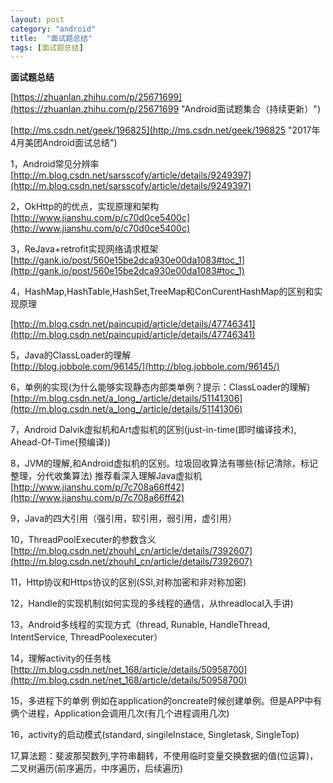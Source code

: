 ```yaml
---
layout: post
category: "android"
title:  "面试题总结"
tags: [面试题总结]
---
```

**面试题总结**

[https://zhuanlan.zhihu.com/p/25671699](https://zhuanlan.zhihu.com/p/25671699 "Android面试题集合（持续更新）")

[http://ms.csdn.net/geek/196825](http://ms.csdn.net/geek/196825 "2017年4月美团Android面试总结")

1，Android常见分辨率<br>
[http://m.blog.csdn.net/sarsscofy/article/details/9249397](http://m.blog.csdn.net/sarsscofy/article/details/9249397)

2，OkHttp的的优点，实现原理和架构<br>
[http://www.jianshu.com/p/c70d0ce5400c](http://www.jianshu.com/p/c70d0ce5400c)

3，ReJava+retrofit实现网络请求框架<br>
[http://gank.io/post/560e15be2dca930e00da1083#toc_1](http://gank.io/post/560e15be2dca930e00da1083#toc_1)

4，HashMap,HashTable,HashSet,TreeMap和ConCurentHashMap的区别和实现原理

[http://m.blog.csdn.net/paincupid/article/details/47746341](http://m.blog.csdn.net/paincupid/article/details/47746341)

5，Java的ClassLoader的理解<br>
[http://blog.jobbole.com/96145/](http://blog.jobbole.com/96145/)

6，单例的实现(为什么能够实现静态内部类单例？提示：ClassLoader的理解)<br>
[http://m.blog.csdn.net/a_long_/article/details/51141306](http://m.blog.csdn.net/a_long_/article/details/51141306)

7，Android Dalvik虚拟机和Art虚拟机的区别(just-in-time(即时编译技术), Ahead-Of-Time(预编译))

8，JVM的理解,和Android虚拟机的区别。垃圾回收算法有哪些(标记清除，标记整理，分代收集算法)
推荐看深入理解Java虚拟机<br>
[http://www.jianshu.com/p/7c708a66ff42](http://www.jianshu.com/p/7c708a66ff42)

9，Java的四大引用（强引用，软引用，弱引用，虚引用）

10，ThreadPoolExecuter的参数含义<br>
[http://m.blog.csdn.net/zhouhl_cn/article/details/7392607](http://m.blog.csdn.net/zhouhl_cn/article/details/7392607)

11，Http协议和Https协议的区别(SSl,对称加密和非对称加密)

12，Handle的实现机制(如何实现的多线程的通信，从threadlocal入手讲)

13，Android多线程的实现方式（thread, Runable, HandleThread, IntentService, ThreadPoolexecuter）

14，理解activity的任务栈
[http://m.blog.csdn.net/net_168/article/details/50958700](http://m.blog.csdn.net/net_168/article/details/50958700)

15，多进程下的单例
例如在application的oncreate时候创建单例。但是APP中有俩个进程，Application会调用几次(有几个进程调用几次)

16，activity的启动模式(standard, singileInstace, Singletask, SingleTop)

17,算法题：斐波那契数列,字符串翻转，不使用临时变量交换数据的值(位运算)，二叉树遍历(前序遍历，中序遍历，后续遍历)